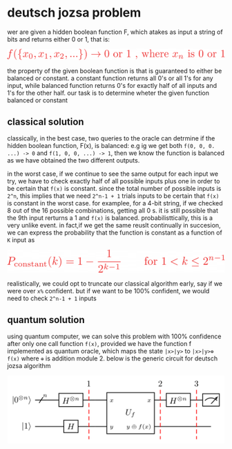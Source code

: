 # deutsch jozsa problem

wer are given a hidden boolean function F, which atakes as input a string of bits and returns either 0 or 1, that is:

![formula1](formula/formula1.png)

the property of the given boolean function is that is guaranteed to either be balanced or constant. a constant function returns all 0's or all 1's for any input, while balanced function returns 0's for exactly half of all inputs and 1's for the other half. our task is to determine wheter the given function balanced or constant

## classical solution

classically, in the best case, two queries to the oracle can detrmine if the hidden boolean function, F(x), is balanced: e.g ig we get both ``f(0, 0, 0. ...) -> 0`` and ``f(1, 0, 0, ...) -> 1``, then we know the function is balanced as we have obtained the two different outputs.

in the worst case, if we continue to see the same output for each input we try, we have to check exactly half of all possible inputs plus one in order to be certain that ``f(x)`` is constant. since the total number of possible inputs is ``2^n``, this implies that we need ``2^n-1 + 1`` trials inputs to be certain that ``f(x)`` is constant in the worst case. for examplee, for a 4-bit string, if we checked 8 out of the 16 possible combinations, getting all 0 s. it is still possible that the 9th input rerturns a 1 and ``f(x)`` is balanced. probabilisttically, this is a very unlike event. in fact,if we get the same reuslt continually in succesion, we can express the probability that the function is constant as a function of ``K`` input as

![formula2](formula/formula2.png)

realistically, we could opt to truncate our classical algorithm early, say if we were over ``x%`` confident. but if we want to be 100% confident, we would need to check ``2^n-1 + 1`` inputs

## quantum solution

using quantum computer, we can solve this problem with 100% confidence after only one call function ``f(x)``, provided we have the function f implemented as quantum oracle, which maps the state ``|x>|y>`` to ``|x>|y>⊕ f(x)`` where ``⊕`` is addition module 2. below is the generic circuit for deutsch jozsa algorithm

![deutsch](formula/deutsch_steps.png)

